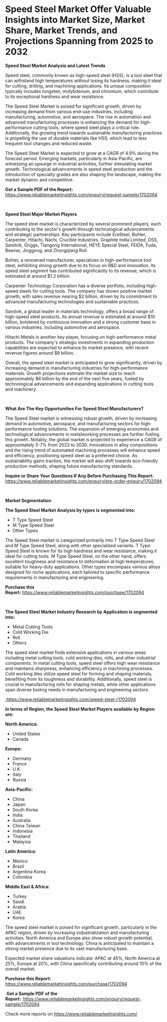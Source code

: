 <p><h1>Speed Steel Market Offer Valuable Insights into Market Size, Market Share, Market Trends, and Projections Spanning from 2025 to 2032</h1></p><p><strong>Speed Steel Market Analysis and Latest Trends</strong></p>
<p><p>Speed steel, commonly known as high-speed steel (HSS), is a tool steel that can withstand high temperatures without losing its hardness, making it ideal for cutting, drilling, and machining applications. Its unique composition typically includes tungsten, molybdenum, and chromium, which contribute to its exceptional hardness and wear resistance. </p><p>The Speed Steel Market is poised for significant growth, driven by increasing demand from various end-use industries, including manufacturing, automotive, and aerospace. The rise in automation and advanced manufacturing processes is enhancing the demand for high-performance cutting tools, where speed steel plays a critical role. Additionally, the growing trend towards sustainable manufacturing practices is propelling the use of durable materials like HSS, which lead to less frequent tool changes and reduced waste.</p><p>The Speed Steel Market is expected to grow at a CAGR of 4.9% during the forecast period. Emerging markets, particularly in Asia-Pacific, are witnessing an upsurge in industrial activities, further stimulating market growth. Technological advancements in speed steel production and the introduction of specialty grades are also shaping the landscape, making the market dynamic and competitive.</p></p>
<p><strong>Get a Sample PDF of the Report:&nbsp;</strong> <a href="https://www.reliablemarketinsights.com/enquiry/request-sample/1702094?utm_campaign=1887&utm_medium=2&utm_source=Github&utm_content=ia&utm_term=31012025&utm_id=speed-steel">https://www.reliablemarketinsights.com/enquiry/request-sample/1702094</a></p>
<p>&nbsp;</p>
<p><strong>Speed Steel Major Market Players</strong></p>
<p><p>The speed steel market is characterized by several prominent players, each contributing to the sector's growth through technological advancements and strategic partnerships. Key participants include EraSteel, Bohler, Carpenter, Hitachi, Nachi, Crucible Industries, Graphite India Limited, DSS, Sandvik, Griggs, Tiangong International, HEYE Special Steel, FEIDA, Fuda, Bewise, Jinggong, and Zhongqiang Roll.</p><p>Bohler, a renowned manufacturer, specializes in high-performance tool steel, exhibiting strong growth due to its focus on R&D and innovation. Its speed steel segment has contributed significantly to its revenue, which is estimated at around $1.2 billion.</p><p>Carpenter Technology Corporation has a diverse portfolio, including high-speed steels for cutting tools. The company has shown positive market growth, with sales revenue nearing $2 billion, driven by its commitment to advanced manufacturing technologies and sustainable practices.</p><p>Sandvik, a global leader in materials technology, offers a broad range of high-speed steel products. Its annual revenue is estimated at around $10 billion, bolstered by continuous innovation and a strong customer base in various industries, including automotive and aerospace.</p><p>Hitachi Metals is another key player, focusing on high-performance metal products. The company's strategic investments in expanding production capabilities are expected to enhance its market presence, with recent revenue figures around $6 billion.</p><p>Overall, the speed steel market is anticipated to grow significantly, driven by increasing demand in manufacturing industries for high-performance materials. Growth projections estimate the market size to reach approximately $6 billion by the end of the next five years, fueled by technological advancements and expanding applications in cutting tools and machinery.</p></p>
<p>&nbsp;</p>
<p><strong>What Are The Key Opportunities For Speed Steel Manufacturers?</strong></p>
<p><p>The Speed Steel market is witnessing robust growth, driven by increasing demand in automotive, aerospace, and manufacturing sectors for high-performance tooling solutions. The expansion of emerging economies and technological advancements in metalworking processes are further fueling this growth. Notably, the global market is projected to experience a CAGR of approximately 5-7% from 2023 to 2030. Innovations in alloy compositions and the rising trend of automated machining processes will enhance speed and efficiency, positioning speed steel as a preferred choice. As sustainability gains traction, the market will also shift towards eco-friendly production methods, shaping future manufacturing standards.</p></p>
<p><strong>Inquire or Share Your Questions If Any Before Purchasing This Report:</strong> <a href="https://www.reliablemarketinsights.com/enquiry/pre-order-enquiry/1702094?utm_campaign=1887&utm_medium=2&utm_source=Github&utm_content=ia&utm_term=31012025&utm_id=speed-steel">https://www.reliablemarketinsights.com/enquiry/pre-order-enquiry/1702094</a></p>
<p>&nbsp;</p>
<p><strong>Market Segmentation</strong></p>
<p><strong>The Speed Steel Market Analysis by types is segmented into:</strong></p>
<p><ul><li>T Type Speed Steel</li><li>M Type Speed Steel</li><li>Other Types</li></ul></p>
<p><p>The Speed Steel market is categorized primarily into T Type Speed Steel and M Type Speed Steel, along with other specialized variants. T Type Speed Steel is known for its high hardness and wear resistance, making it ideal for cutting tools. M Type Speed Steel, on the other hand, offers excellent toughness and resistance to deformation at high temperatures, suitable for heavy-duty applications. Other types encompass various alloys designed for niche applications, each tailored to specific performance requirements in manufacturing and engineering.</p></p>
<p><strong>Purchase this Report:&nbsp;</strong><a href="https://www.reliablemarketinsights.com/purchase/1702094?utm_campaign=1887&utm_medium=2&utm_source=Github&utm_content=ia&utm_term=31012025&utm_id=speed-steel">https://www.reliablemarketinsights.com/purchase/1702094</a></p>
<p>&nbsp;</p>
<p><strong>The Speed Steel Market Industry Research by Application is segmented into:</strong></p>
<p><ul><li>Metal Cutting Tools</li><li>Cold Working Die</li><li>Roll</li><li>Others</li></ul></p>
<p><p>The speed steel market finds extensive applications in various areas including metal cutting tools, cold working dies, rolls, and other industrial components. In metal cutting tools, speed steel offers high wear resistance and maintains sharpness, enhancing efficiency in machining processes. Cold working dies utilize speed steel for forming and shaping materials, benefiting from its toughness and durability. Additionally, speed steel is crucial in manufacturing rolls for shaping metals, while other applications span diverse tooling needs in manufacturing and engineering sectors.</p></p>
<p><a href="https://www.reliablemarketinsights.com/speed-steel-r1702094?utm_campaign=1887&utm_medium=2&utm_source=Github&utm_content=ia&utm_term=31012025&utm_id=speed-steel">&nbsp;https://www.reliablemarketinsights.com/speed-steel-r1702094</a></p>
<p><strong>In terms of Region, the Speed Steel Market Players available by Region are:</strong></p>
<p>
    <p> <strong> North America: </strong>
        <ul>
            <li>United States</li>
            <li>Canada</li>
        </ul>
        </p> 
    <p> <strong> Europe: </strong>
        <ul>
            <li>Germany</li>
            <li>France</li>
            <li>U.K.</li>
            <li>Italy</li>
            <li>Russia</li>
        </ul>
        </p> 
    <p> <strong> Asia-Pacific: </strong>
        <ul>
            <li>China</li>
            <li>Japan</li>
            <li>South Korea</li>
            <li>India</li>
            <li>Australia</li>
            <li>China Taiwan</li>
            <li>Indonesia</li>
            <li>Thailand</li>
            <li>Malaysia</li>
        </ul>
        </p> 
    <p> <strong> Latin America: </strong>
        <ul>
            <li>Mexico</li>
            <li>Brazil</li>
            <li>Argentina Korea</li>
            <li>Colombia</li>
        </ul>
        </p> 
    <p> <strong> Middle East & Africa: </strong>
        <ul>
            <li>Turkey</li>
            <li>Saudi</li>
            <li>Arabia</li>
            <li>UAE</li>
            <li>Korea</li>
        </ul>
    </p>
    </p>
<p><p>The speed steel market is poised for significant growth, particularly in the APAC region, driven by increasing industrialization and manufacturing activities. North America and Europe also show robust growth potential, with advancements in tool technology. China is anticipated to maintain a strong market presence due to its vast manufacturing base. </p><p>Expected market share valuations indicate: APAC at 45%, North America at 25%, Europe at 20%, with China specifically contributing around 10% of the overall market.</p></p>
<p><strong>Purchase this Report: </strong><a href="https://www.reliablemarketinsights.com/purchase/1702094?utm_campaign=1887&utm_medium=2&utm_source=Github&utm_content=ia&utm_term=31012025&utm_id=speed-steel">https://www.reliablemarketinsights.com/purchase/1702094</a></p>
<p>&nbsp;<strong>Get a Sample PDF of the Report:&nbsp;&nbsp;</strong><a href="https://www.reliablemarketinsights.com/enquiry/request-sample/1702094?utm_campaign=1887&utm_medium=2&utm_source=Github&utm_content=ia&utm_term=31012025&utm_id=speed-steel">https://www.reliablemarketinsights.com/enquiry/request-sample/1702094</a></p>
<p><strong></strong></p>
<p>Check more reports on <a href="https://www.reliablemarketinsights.com/?utm_campaign=1887&utm_medium=2&utm_source=Github&utm_content=ia&utm_term=31012025&utm_id=speed-steel">https://www.reliablemarketinsights.com/</a></p>